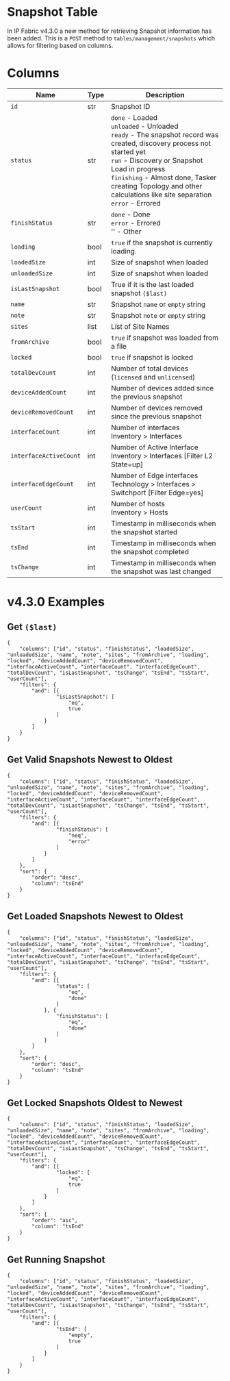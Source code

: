 # Snapshot Table

In IP Fabric v4.3.0 a new method for retrieving Snapshot information has
been added. This is a `POST` method to `tables/management/snapshots` which
allows for filtering based on columns.

# Columns

| Name                 | Type | Description                                                                                                                                                                                                                                                                                        |
| -------------------- | ---- | -------------------------------------------------------------------------------------------------------------------------------------------------------------------------------------------------------------------------------------------------------------------------------------------------- |
| `id`                   | str  | Snapshot ID                                                                                                                                                                                                                                                                                        |
| `status`               | str  | `done` - Loaded<br>`unloaded` - Unloaded<br>`ready` - The snapshot record was created, discovery process not started yet<br>`run` - Discovery or Snapshot Load in progress<br>`finishing` - Almost done, Tasker creating Topology and other calculations like site separation<br>`error` - Errored |
| `finishStatus`         | str  | `done` - Done<br>`error` - Errored<br>'' - Other                                                                                                                                                                                                                                                   |
| `loading`              | bool | `true` if the snapshot is currently loading.                                                                                                                                                                                                                                                         |
| `loadedSize`           | int  | Size of snapshot when loaded                                                                                                                                                                                                                                                                       |
| `unloadedSize`         | int  | Size of snapshot when loaded                                                                                                                                                                                                                                                                       |
| `isLastSnapshot`       | bool | True if it is the last loaded snapshot `($last)`                                                                                                                                                                                                                                                     |
| `name`                 | str  | Snapshot `name` or `empty` string                                                                                                                                                                                                                                                                      |
| `note`                 | str  | Snapshot `note` or `empty` string                                                                                                                                                                                                                                                                      |
| `sites`                | list | List of Site Names                                                                                                                                                                                                                                                                                 |
| `fromArchive`          | bool | `true` if snapshot was loaded from a file                                                                                                                                                                                                                                                            |
| `locked`               | bool | `true` if snapshot is locked                                                                                                                                                                                                                                                                         |
| `totalDevCount`        | int  | Number of total devices (`licensed` and `unlicensed`)                                                                                                                                                                                                                                                  |
| `deviceAddedCount`     | int  | Number of devices added since the previous snapshot                                                                                                                                                                                                                                                |
| `deviceRemovedCount`   | int  | Number of devices removed since the previous snapshot                                                                                                                                                                                                                                              |
| `interfaceCount`       | int  | Number of interfaces<br>Inventory &gt; Interfaces                                                                                                                                                                                                                                                  |
| `interfaceActiveCount` | int  | Number of Active Interface<br>Inventory &gt; Interfaces [Filter L2 State=up]                                                                                                                                                                                                                       |
| `interfaceEdgeCount`   | int  | Number of Edge interfaces<br>Technology &gt; Interfaces &gt; Switchport [Filter Edge=yes]                                                                                                                                                                                                          |
| `userCount`            | int  | Number of hosts<br>Inventory &gt; Hosts                                                                                                                                                                                                                                                            |
| `tsStart`              | int  | Timestamp in milliseconds when the snapshot started                                                                                                                                                                                                                                                |
| `tsEnd`                | int  | Timestamp in milliseconds when the snapshot completed                                                                                                                                                                                                                                              |
| `tsChange`             | int  | Timestamp in milliseconds when the snapshot was last changed                                                                                                                                                                                                                                       |

# v4.3.0 Examples

## Get `($last)`

```jscript
{
    "columns": ["id", "status", "finishStatus", "loadedSize", "unloadedSize", "name", "note", "sites", "fromArchive", "loading", "locked", "deviceAddedCount", "deviceRemovedCount", "interfaceActiveCount", "interfaceCount", "interfaceEdgeCount", "totalDevCount", "isLastSnapshot", "tsChange", "tsEnd", "tsStart", "userCount"],
    "filters": {
        "and": [{
                "isLastSnapshot": [
                    "eq",
                    true
                ]
            }
        ]
    }
}
```

## Get Valid Snapshots Newest to Oldest

```jscript
{
    "columns": ["id", "status", "finishStatus", "loadedSize", "unloadedSize", "name", "note", "sites", "fromArchive", "loading", "locked", "deviceAddedCount", "deviceRemovedCount", "interfaceActiveCount", "interfaceCount", "interfaceEdgeCount", "totalDevCount", "isLastSnapshot", "tsChange", "tsEnd", "tsStart", "userCount"],
    "filters": {
        "and": [{
                "finishStatus": [
                    "neq",
                    "error"
                ]
            }
        ]
    },
    "sort": {
        "order": "desc",
        "column": "tsEnd"
    }
}
```

## Get Loaded Snapshots Newest to Oldest

```jscript
{
    "columns": ["id", "status", "finishStatus", "loadedSize", "unloadedSize", "name", "note", "sites", "fromArchive", "loading", "locked", "deviceAddedCount", "deviceRemovedCount", "interfaceActiveCount", "interfaceCount", "interfaceEdgeCount", "totalDevCount", "isLastSnapshot", "tsChange", "tsEnd", "tsStart", "userCount"],
    "filters": {
        "and": [{
                "status": [
                    "eq",
                    "done"
                ]
            }, {
                "finishStatus": [
                    "eq",
                    "done"
                ]
            }
        ]
    },
    "sort": {
        "order": "desc",
        "column": "tsEnd"
    }
}
```

## Get Locked Snapshots Oldest to Newest

```jscript
{
    "columns": ["id", "status", "finishStatus", "loadedSize", "unloadedSize", "name", "note", "sites", "fromArchive", "loading", "locked", "deviceAddedCount", "deviceRemovedCount", "interfaceActiveCount", "interfaceCount", "interfaceEdgeCount", "totalDevCount", "isLastSnapshot", "tsChange", "tsEnd", "tsStart", "userCount"],
    "filters": {
        "and": [{
                "locked": [
                    "eq",
                    true
                ]
            }
        ]
    },
    "sort": {
        "order": "asc",
        "column": "tsEnd"
    }
}
```


## Get Running Snapshot

```jscript
{
    "columns": ["id", "status", "finishStatus", "loadedSize", "unloadedSize", "name", "note", "sites", "fromArchive", "loading", "locked", "deviceAddedCount", "deviceRemovedCount", "interfaceActiveCount", "interfaceCount", "interfaceEdgeCount", "totalDevCount", "isLastSnapshot", "tsChange", "tsEnd", "tsStart", "userCount"],
    "filters": {
        "and": [{
                "tsEnd": [
                    "empty",
                    true
                ]
            }
        ]
    }
}
```
